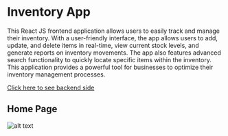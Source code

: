 # Inventory App
This React JS frontend application allows users to easily track and manage their inventory. With a user-friendly interface, the app allows users to add, update, and delete items in real-time, view current stock levels, and generate reports on inventory movements. The app also features advanced search functionality to quickly locate specific items within the inventory. This application provides a powerful tool for businesses to optimize their inventory management processes.

[Click here to see backend side](https://github.com/gosadadi/myInventoryApp-server)

## Home Page
![alt text](https://github.com/gosadadi/images/blob/3ca8287379d5c530cfc8df85d98839e6cec36df5/homePage.png)

